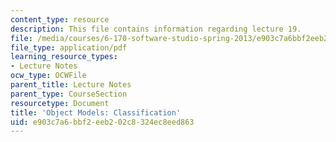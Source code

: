 ```yaml
---
content_type: resource
description: This file contains information regarding lecture 19.
file: /media/courses/6-170-software-studio-spring-2013/e903c7a6bbf2eeb202c8324ec8eed863_MIT6_170S13_19-objt-mdl-class.pdf
file_type: application/pdf
learning_resource_types:
- Lecture Notes
ocw_type: OCWFile
parent_title: Lecture Notes
parent_type: CourseSection
resourcetype: Document
title: 'Object Models: Classification'
uid: e903c7a6-bbf2-eeb2-02c8-324ec8eed863
---
```

